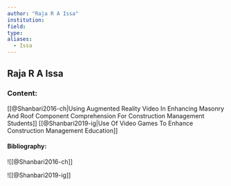 ```yaml
---
author: "Raja R A Issa"
institution:
field:
type:
aliases:
  - Issa
---
```


## Raja R A Issa

### Content:
[[@Shanbari2016-ch|Using Augmented Reality Video In Enhancing Masonry And Roof Component Comprehension For Construction Management Students]]
[[@Shanbari2019-ig|Use Of Video Games To Enhance Construction Management Education]]

#### Bibliography:

![[@Shanbari2016-ch]]

![[@Shanbari2019-ig]]